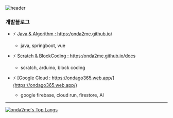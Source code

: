 ![header](https://capsule-render.vercel.app/api?type=Waving&color=0:e6e6ff,100:00001a&height=180&section=header&text=💬%20Hello!!%20Developer%20Onda2Me&fontSize=40&fontAlignY=35)

### 개발블로그      

- ⚡ [Java & Algorithm : https:/onda2me.github.io/](https://onda2me.github.io/)  
  - java, springboot, vue

- ⚡ [Scratch & BlockCoding : https:/onda2me.github.io/docs](https://onda2me.github.io/docs/)  
  - scratch, arduino, block coding

- ⚡ [Google Cloud : https://ondago365.web.app/](https://ondago365.web.app/)
  - google firebase, cloud run, firestore, AI
    
<hr>

[![onda2me's Top Langs](https://github-readme-stats.vercel.app/api/top-langs/?username=onda2me&theme=buefy&layout=compact&exclude_repo=onda2me.github.io,docs)](https://github.com/anuraghazra/github-readme-stats)

<!--
### Repositories Languages

# github-readme-stats repository
  https://github.com/anuraghazra/github-readme-stats

[![onda2me's github stats](https://github-readme-stats.vercel.app/api?username=onda2me)](https://github.com/onda2me/github-readme-stats)

**onda2me/onda2me** is a ✨ _special_ ✨ repository because its `README.md` (this file) appears on your GitHub profile.

Here are some ideas to get you started:

- 🔭 I’m currently working on ...
- 🌱 I’m currently learning ...
- 👯 I’m looking to collaborate on ...
- 🤔 I’m looking for help with ...
- 💬 Ask me about ...
- 📫 How to reach me: ...
- 😄 Pronouns: ...
- ⚡ Fun fact: ...
-->
